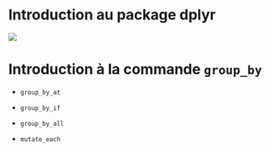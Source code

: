 Introduction au package dplyr
================

![](https://d33wubrfki0l68.cloudfront.net/902a3182822e6fb555f131a4e6d110272d2e242f/93d29/images/cheatsheets/group_summary.png)

# Introduction à la commande `group_by`

-   `group_by_at`

-   `group_by_if`

-   `group_by_all`

-   `mutate_each`
